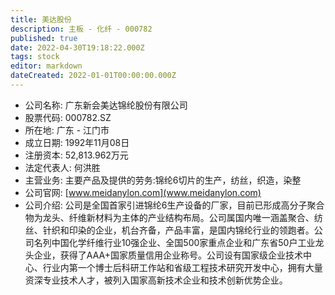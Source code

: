 ```yaml
---
title: 美达股份
description: 主板 - 化纤 - 000782
published: true
date: 2022-04-30T19:18:22.000Z
tags: stock
editor: markdown
dateCreated: 2022-01-01T00:00:00.000Z
---
```


- 公司名称: 广东新会美达锦纶股份有限公司
- 股票代码: 000782.SZ
- 所在地: 广东 - 江门市
- 成立日期: 1992年11月08日
- 注册资本: 52,813.962万元
- 法定代表人: 何洪胜
- 主营业务: 主要产品及提供的劳务:锦纶6切片的生产，纺丝，织造，染整
- 公司官网: [www.meidanylon.com](www.meidanylon.com)
- 公司介绍: 公司是全国首家引进锦纶6生产设备的厂家，目前已形成高分子聚合物为龙头、纤维新材料为主体的产业结构布局。公司属国内唯一涵盖聚合、纺丝、针织和印染的企业，机台齐备，产品丰富，是国内锦纶行业的领跑者。公司名列中国化学纤维行业10强企业、全国500家重点企业和广东省50户工业龙头企业，获得了AAA+国家质量信用企业称号。公司设有国家级企业技术中心、行业内第一个博士后科研工作站和省级工程技术研究开发中心，拥有大量资深专业技术人才，被列入国家高新技术企业和技术创新优势企业。


